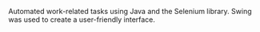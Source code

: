 Automated work-related tasks using Java and the Selenium library. Swing was used to create a user-friendly interface.

